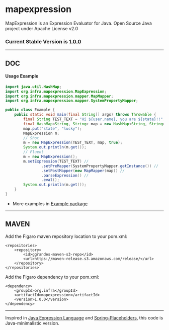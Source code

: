 # mapexpression

MapExpression is an Expression Evaluator for Java. Open Source Java project under Apache License v2.0

### Current Stable Version is [1.0.0](https://maven-release.s3.amazonaws.com/release/org/infra/mapexpression/1.0.0/mapexpression-1.0.0.jar)

---

## DOC

#### Usage Example

```java
import java.util.HashMap;
import org.infra.mapexpression.MapExpression;
import org.infra.mapexpression.mapper.MapMapper;
import org.infra.mapexpression.mapper.SystemPropertyMapper;

public class Example {
	public static void main(final String[] args) throws Throwable {
		final String TEST_TEXT = "Hi ${user.name}, you are ${state}!!";
		final HashMap<String, String> map = new HashMap<String, String>();
		map.put("state", "lucky");
		MapExpression m;
		// Shot
		m = new MapExpression(TEST_TEXT, map, true);
		System.out.println(m.get());
		// Fluent
		m = new MapExpression();
		m.setExpression(TEST_TEXT) //
				.setPreMapper(SystemPropertyMapper.getInstance()) //
				.setPostMapper(new MapMapper(map)) //
				.parseExpression() //
				.eval();
		System.out.println(m.get());
	}
}
```

* More examples in [Example package](https://github.com/ggrandes/mapexpression/tree/master/src/main/java/org/infra/mapexpression/example/)

---

## MAVEN

Add the Figaro maven repository location to your pom.xml: 

    <repositories>
        <repository>
            <id>ggrandes-maven-s3-repo</id>
            <url>https://maven-release.s3.amazonaws.com/release/</url>
        </repository>
    </repositories>

Add the Figaro dependency to your pom.xml:

    <dependency>
        <groupId>org.infra</groupId>
        <artifactId>mapexpression</artifactId>
        <version>1.0.0</version>
    </dependency>

---
Inspired in [Java Expression Language](http://docs.oracle.com/javaee/1.4/tutorial/doc/JSPIntro7.html) and [Spring-Placeholders](http://docs.spring.io/spring/docs/4.0.4.RELEASE/javadoc-api/org/springframework/beans/factory/config/PlaceholderConfigurerSupport.html), this code is Java-minimalistic version.
